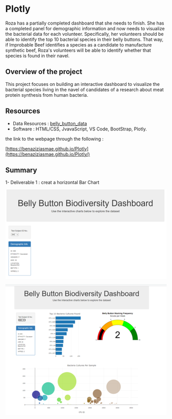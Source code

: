 # Plotly

Roza has a partially completed dashboard that she needs to finish. She has a completed panel for demographic information and now needs to visualize the bacterial data for each volunteer. Specifically, her volunteers should be able to identify the top 10 bacterial species in their belly buttons. That way, if Improbable Beef identifies a species as a candidate to manufacture synthetic beef, Roza's volunteers will be able to identify whether that species is found in their navel.



## Overview of the project 

This project focuses on building an interactive dashboard to visualize the bacterial species living in the navel of candidates of a research about meat protein synthesis from human bacteria.


## Resources

- Data Resources : [belly_button_data](/samples.json)
- Software : HTML/CSS, JvavaScript, VS Code, BootStrap, Plotly.


the link to the webpage through the following :

[https://benaziziasmae.github.io/Plotly](https://benaziziasmae.github.io/Plotly/)

## Summary

1- Deliverable 1 : creat a horizontal Bar Chart

![belly_button1](/images/belly_button1.PNG)



![belly_button2](/images/belly_button2.PNG)















